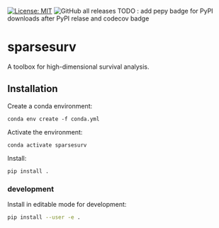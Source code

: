 [![License: MIT](https://img.shields.io/badge/License-MIT-yellow.svg)](https://opensource.org/licenses/MIT)
![GitHub all releases](https://img.shields.io/github/downloads/niklexical/sparsesurv/total)
TODO : add pepy badge for PyPI downloads after PyPI relase and codecov badge
# sparsesurv
A toolbox for high-dimensional survival analysis.

## Installation

Create a conda environment:

```console
conda env create -f conda.yml
```

Activate the environment:

```console
conda activate sparsesurv
```

Install:

```console
pip install .
```

### development

Install in editable mode for development:

```sh
pip install --user -e .
```

